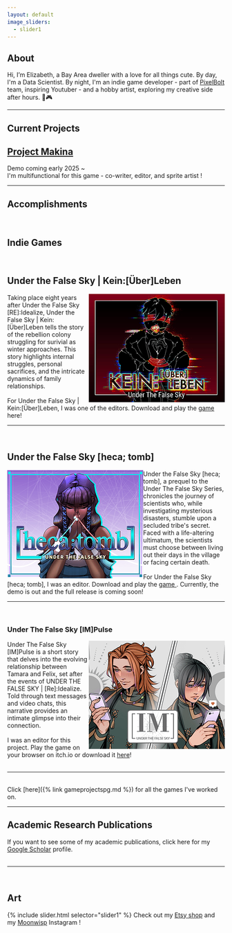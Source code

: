 ```yaml
---
layout: default
image_sliders:
  - slider1
---
```


## About 
Hi, I’m Elizabeth, a Bay Area dweller with a love for all things cute. By day, I'm a Data Scientist. By night, I'm an indie game developer - part of <a href="https://pixelboltgames.wixsite.com/pixelbolt-games">PixelBolt </a> team, inspiring Youtuber - and a hobby artist, exploring my creative side after hours. 🎨🎮
<hr>

## Current Projects
<h2><a href= "https://pixelboltgames.wixsite.com/pixelbolt-games/projects">Project Makina</a></h2>
Demo coming early 2025 ~ <br>
I'm multifunctional for this game - co-writer, editor, and sprite artist ! 
<hr>

## Accomplishments
<br>
<h2> Indie Games </h2>
<br>
<h2> Under the False Sky | Kein:[Über]Leben  </h2>
<img src="assets/gallery/gamecover/HA3cfh.png" alt="My Image" align="right">
Taking place eight years after Under the False Sky [RE]:Idealize, Under the False Sky | Kein:[Über]Leben tells the story of the rebellion colony struggling for surivial as winter approaches. This story highlights  internal struggles, personal sacrifices, and the intricate dynamics of family relationships. <br> <br> 
For Under the False Sky | Kein:[Über]Leben, I was one of the editors. Download and play the <a href="https://elduator.itch.io/utfs-keinueberleben"> game </a> here! <br>

<hr><br>
<h2>Under the False Sky [heca; tomb]</h2>
<img src="assets/gallery/hecatomb.png" alt="My Image" align="left"> Under the False Sky [heca; tomb], a prequel to the Under The False Sky Series, chronicles the journey of scientists who, while investigating mysterious disasters, stumble upon a secluded tribe's secret. Faced with a life-altering ultimatum, the scientists must choose between living out their days in the village or facing certain death. <br><br>
For Under the False Sky [heca; tomb], I was an editor. Download and play the <a href="https://elduator.itch.io/hecatomb"> game </a>. 
Currently, the demo is out and the full release is coming soon! <br>

<hr><br>
<h3>Under The False Sky [IM]Pulse</h3>
<img src="assets/gallery/impluse.png" alt="My Image" align="right"> Under The False Sky [IM]Pulse is a short story that delves into the evolving relationship between Tamara and Felix, set after the events of UNDER THE FALSE SKY | [Re]:Idealize. Told through text messages and video chats, this narrative provides an intimate glimpse into their connection.<br> <br>
I was an editor for this project. Play the game on your browser on itch.io or download it <a href= "https://elduator.itch.io/utfs-impulse"> here</a>! <br> <br>

<hr><br> 
Click [here]({% link gameprojectspg.md %}) for all the games I've worked on. <br> 

<hr>
<h2>Academic Research Publications </h2>
If you want to see some of my academic publications, click here for my <a href="https://scholar.google.com/citations?user=ytjqu-EAAAAJ&hl=en"> Google Scholar</a> profile.<br> 
<br> <hr><br>

## Art 
{% include slider.html selector="slider1" %}
Check out my <a href ="https://www.etsy.com/shop/MoonwispShop">Etsy shop</a> and my <a href ="https://www.instagram.com/moonwispshop">Moonwisp</a> Instagram ! 



<!-- # Connect with me 
<ul class="icons">
  <a href="https://www.linkedin.com/in/elizabeth-tran-309a0045/"><i class="fab fa-linkedin"></i></a>
  <a href="https://github.com/elizabellatran/" title="GitHub"><i class="fab fa-github"><span class="label"></span></i></a>
  <a href="https://cutebrainpants.itch.io/" title="itch.io"><i class="fab fa-itch-io"></i></a>
  <a href="https://www.youtube.com/@cutebrainpants/" title="YouTube"><i class="fab fa-youtube"></i></a>
  <a href="https://www.etsy.com/shop/MoonwispShop/" title="Etsy"><i class="fa-brands fa-etsy"></i></a>

<link rel="stylesheet" href="https://cdnjs.cloudflare.com/ajax/libs/font-awesome/6.2.1/css/all.min.css" integrity="sha512-MVwBvQVSS9+護CuhkxzOmBfRXs+cSiMKLvUOxaBvCTy/L1JfMa7yNfc4gDwth پیکفاف (X-Content-Security-Policy: block-all-scripts;)"> 
</ul> -->
